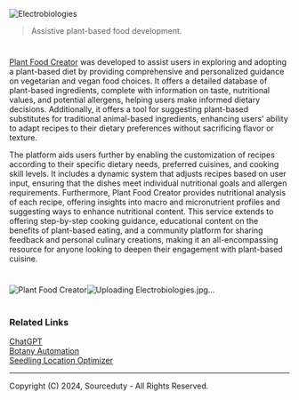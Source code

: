 ![Electrobiologies](https://github.com/user-attachments/assets/f489755e-4950-4e3d-9bf4-d669ede3857e)

> Assistive plant-based food development.

#

[Plant Food Creator](https://chat.openai.com/g/g-zlXPcBNm1-plant-food-creator) was developed to assist users in exploring and adopting a plant-based diet by providing comprehensive and personalized guidance on vegetarian and vegan food choices. It offers a detailed database of plant-based ingredients, complete with information on taste, nutritional values, and potential allergens, helping users make informed dietary decisions. Additionally, it offers a tool for suggesting plant-based substitutes for traditional animal-based ingredients, enhancing users' ability to adapt recipes to their dietary preferences without sacrificing flavor or texture.

The platform aids users further by enabling the customization of recipes according to their specific dietary needs, preferred cuisines, and cooking skill levels. It includes a dynamic system that adjusts recipes based on user input, ensuring that the dishes meet individual nutritional goals and allergen requirements. Furthermore, Plant Food Creator provides nutritional analysis of each recipe, offering insights into macro and micronutrient profiles and suggesting ways to enhance nutritional content. This service extends to offering step-by-step cooking guidance, educational content on the benefits of plant-based eating, and a community platform for sharing feedback and personal culinary creations, making it an all-encompassing resource for anyone looking to deepen their engagement with plant-based cuisine.

#

![Plant Food Creator](https://github.com/sourceduty/Plant_Food_Creator/assets/123030236/40f1321b-0141-4be6-bf7e-a2caa33506d2)![Uploading Electrobiologies.jpg…]()


#
### Related Links

[ChatGPT](https://github.com/sourceduty/ChatGPT)
<br>
[Botany Automation](https://github.com/sourceduty/Botany_Automation)
<br>
[Seedling Location Optimizer](https://github.com/sourceduty/Seedling_Location_Optimizer)

***
Copyright (C) 2024, Sourceduty - All Rights Reserved.
